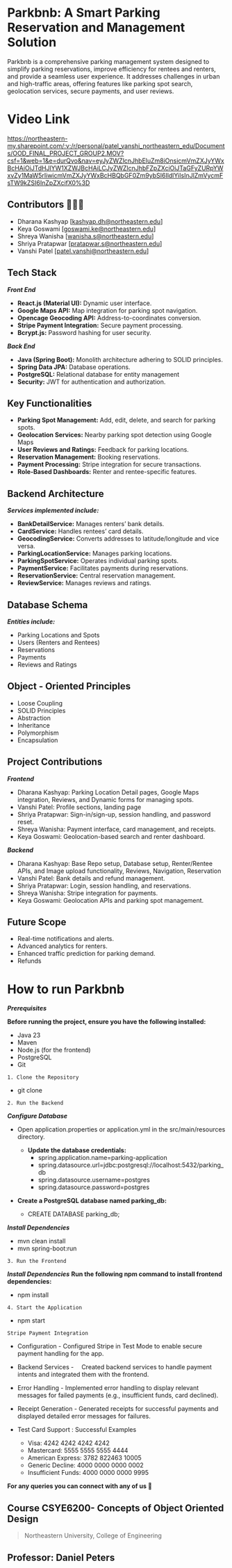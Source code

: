 # Parkbnb: A Smart Parking Reservation and Management Solution

Parkbnb is a comprehensive parking management system designed to simplify parking reservations, improve efficiency for rentees and renters, and provide a seamless user experience. It addresses challenges in urban and high-traffic areas, offering features like parking spot search, geolocation services, secure payments, and user reviews.

# Video Link

https://northeastern-my.sharepoint.com/:v:/r/personal/patel_vanshi_northeastern_edu/Documents/OOD_FINAL_PROJECT_GROUP2.MOV?csf=1&web=1&e=durQvo&nav=eyJyZWZlcnJhbEluZm8iOnsicmVmZXJyYWxBcHAiOiJTdHJlYW1XZWJBcHAiLCJyZWZlcnJhbFZpZXciOiJTaGFyZURpYWxvZy1MaW5rIiwicmVmZXJyYWxBcHBQbGF0Zm9ybSI6IldlYiIsInJlZmVycmFsTW9kZSI6InZpZXcifX0%3D

## Contributors 👩🏻‍💻
- Dharana Kashyap   [kashyap.dh@northeastern.edu]
- Keya Goswami      [goswami.ke@northeastern.edu]  
- Shreya Wanisha    [wanisha.s@northeastern.edu]  
- Shriya Pratapwar  [pratapwar.s@northeastern.edu]
- Vanshi Patel      [patel.vanshi@northeastern.edu]   

## Tech Stack
***Front End***
- **React.js (Material UI):** Dynamic user interface.
- **Google Maps API:** Map integration for parking spot navigation.
- **Opencage Geocoding API:** Address-to-coordinates conversion.
- **Stripe Payment Integration:** Secure payment processing.
- **Bcrypt.js:** Password hashing for user security.

***Back End***
- **Java (Spring Boot):** Monolith architecture adhering to SOLID principles.
- **Spring Data JPA:** Database operations.
- **PostgreSQL:** Relational database for entity management
- **Security:** JWT for authentication and authorization.

## Key Functionalities
- **Parking Spot Management:** Add, edit, delete, and search for parking spots.
- **Geolocation Services:** Nearby parking spot detection using Google Maps
- **User Reviews and Ratings:** Feedback for parking locations.
- **Reservation Management:** Booking reservations.
- **Payment Processing:** Stripe integration for secure transactions.
- **Role-Based Dashboards:** Renter and rentee-specific features.

## Backend Architecture
***Services implemented include:***
- **BankDetailService:** Manages renters’ bank details.
- **CardService:** Handles rentees’ card details.
- **GeocodingService:** Converts addresses to latitude/longitude and vice versa.
- **ParkingLocationService:** Manages parking locations.
- **ParkingSpotService:** Operates individual parking spots.
- **PaymentService:** Facilitates payments during reservations.
- **ReservationService:** Central reservation management.
- **ReviewService:** Manages reviews and ratings.

## Database Schema
***Entities include:***
- Parking Locations and Spots
- Users (Renters and Rentees)
- Reservations
- Payments
- Reviews and Ratings

## Object - Oriented Principles
- Loose Coupling
- SOLID Principles
- Abstraction
- Inheritance
- Polymorphism
- Encapsulation

## Project Contributions
***Frontend***
- Dharana Kashyap: Parking Location Detail pages, Google Maps integration, Reviews, and Dynamic forms for managing spots.
- Vanshi Patel: Profile sections, landing page
- Shriya Pratapwar: Sign-in/sign-up, session handling, and password reset.
- Shreya Wanisha: Payment interface, card management, and receipts.
- Keya Goswami: Geolocation-based search and renter dashboard.

***Backend***
- Dharana Kashyap: Base Repo setup, Database setup, Renter/Rentee APIs, and Image upload functionality, Reviews, Navigation, Reservation
- Vanshi Patel: Bank details and refund management.
- Shriya Pratapwar: Login, session handling, and reservations.
- Shreya Wanisha: Stripe integration for payments.
- Keya Goswami: Geolocation APIs and parking spot management.

## Future Scope
- Real-time notifications and alerts.
- Advanced analytics for renters.
- Enhanced traffic prediction for parking demand.
- Refunds


# How to run Parkbnb

***Prerequisites***

**Before running the project, ensure you have the following installed:**
- Java 23
- Maven
- Node.js (for the frontend)
- PostgreSQL
- Git

`1. Clone the Repository`
- git clone <repository-url>

`2. Run the Backend`

***Configure Database***
- Open application.properties or application.yml in the src/main/resources directory.
  - **Update the database credentials:** 
    - spring.application.name=parking-application
    - spring.datasource.url=jdbc:postgresql://localhost:5432/parking_db
    - spring.datasource.username=postgres
    - spring.datasource.password=postgres
  
- **Create a PostgreSQL database named parking_db:**
  - CREATE DATABASE parking_db;

***Install Dependencies***
- mvn clean install
- mvn spring-boot:run
    
`3. Run the Frontend`

***Install Dependencies***
**Run the following npm command to install frontend dependencies:**
- npm install

`4. Start the Application`
- npm start

`Stripe Payment Integration`
- Configuration - Configured Stripe in Test Mode to enable secure payment handling for the app.
- Backend Services -  Created backend services to handle payment intents and integrated them with the frontend.
- Error Handling - Implemented error handling to display relevant messages for failed payments (e.g., insufficient funds, card declined).
- Receipt Generation - Generated receipts for successful payments and displayed detailed error messages for failures.
- Test Card Support : Successful Examples

  - Visa: 4242 4242 4242 4242
  - Mastercard: 5555 5555 5555 4444 
  - American Express: 3782 822463 10005
  - Generic Decline: 4000 0000 0000 0002 
  - Insufficient Funds: 4000 0000 0000 9995

**For any queries you can connect with any of us 📧**


## Course CSYE6200- Concepts of Object Oriented Design
> Northeastern University, College of Engineering
## Professor: Daniel Peters



